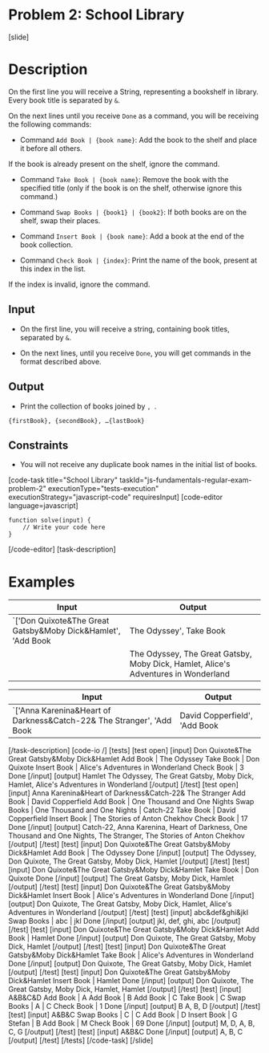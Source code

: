 # Problem 2: School Library

[slide]
# Description

On the first line you will receive a String, representing a bookshelf in library. Every book title is separated by `&`.

On the next lines until you receive `Done` as a command, you will be receiving the following commands:

* Command `Add Book | {book name}`: Add the book to the shelf and place it before all others.

If the book is already present on the shelf, ignore the command.

* Command `Take Book | {book name}`: Remove the book with the specified title (only if the book is on the shelf, otherwise ignore this command.)

* Command `Swap Books | {book1} | {book2}`: If both books are on the shelf, swap their places.

* Command `Insert Book | {book name}`: Add a book at the end of the book collection. 

* Command `Check Book | {index}`: Print the name of the book, present at this index in the list.

If the index is invalid, ignore the command.


## Input

* On the first line, you will receive a string, containing book titles, separated by `&`.

* On the next lines, until you receive `Done`, you will get commands in the format described above.


## Output

* Print the collection of books joined by  `, `.

`{firstBook}, {secondBook}, …{lastBook}`

## Constraints

* You will not receive any duplicate book names in the initial list of books.

[code-task title="School Library" taskId="js-fundamentals-regular-exam-problem-2" executionType="tests-execution" executionStrategy="javascript-code" requiresInput]
[code-editor language=javascript]
```
function solve(input) {
	// Write your code here
}
```
[/code-editor]
[task-description]

# Examples
| **Input** | **Output** |
| --- | --- |
|`['Don Quixote&The Great Gatsby&Moby Dick&Hamlet', 'Add Book | The Odyssey', Take Book | Don Quixote', 'Insert Book | Alice's Adventures in Wonderland', 'Check Book | 3', 'Done' ]`|Hamlet |
||The Odyssey, The Great Gatsby, Moby Dick, Hamlet, Alice's Adventures in Wonderland|


| **Input** | **Output** |
| --- | --- |
|`['Anna Karenina&Heart of Darkness&Catch-22& The Stranger', 'Add Book | David Copperfield', 'Add Book | One Thousand and One Nights', 'Swap Books | One Thousand and One Nights | Catch-22', 'Take Book | David Copperfield', 'Insert Book | The Stories of Anton Chekhov', 'Check Book | 17', 'Done']`|Catch-22, Anna Karenina, Heart of Darkness, One Thousand and One Nights,  The Stranger, The Stories of Anton Chekhov |

[/task-description]
[code-io /]
[tests]
[test open]
[input]
Don Quixote&The Great Gatsby&Moby Dick&Hamlet
Add Book \| The Odyssey
Take Book \| Don Quixote
Insert Book \| Alice's Adventures in Wonderland
Check Book \| 3
Done
[/input]
[output]
Hamlet
The Odyssey, The Great Gatsby, Moby Dick, Hamlet, Alice's Adventures in Wonderland
[/output]
[/test]
[test open]
[input]
Anna Karenina&Heart of Darkness&Catch-22& The Stranger
Add Book \| David Copperfield
Add Book \| One Thousand and One Nights
Swap Books \| One Thousand and One Nights \| Catch-22
Take Book \| David Copperfield
Insert Book \| The Stories of Anton Chekhov
Check Book \| 17
Done
[/input]
[output]
Catch-22, Anna Karenina, Heart of Darkness, One Thousand and One Nights,  The Stranger, The Stories of Anton Chekhov
[/output]
[/test]
[test]
[input]
Don Quixote&The Great Gatsby&Moby Dick&Hamlet
Add Book \| The Odyssey
Done
[/input]
[output]
The Odyssey, Don Quixote, The Great Gatsby, Moby Dick, Hamlet
[/output]
[/test]
[test]
[input]
Don Quixote&The Great Gatsby&Moby Dick&Hamlet
Take Book \| Don Quixote
Done
[/input]
[output]
The Great Gatsby, Moby Dick, Hamlet
[/output]
[/test]
[test]
[input]
Don Quixote&The Great Gatsby&Moby Dick&Hamlet
Insert Book \| Alice's Adventures in Wonderland
Done
[/input]
[output]
Don Quixote, The Great Gatsby, Moby Dick, Hamlet, Alice's Adventures in Wonderland
[/output]
[/test]
[test]
[input]
abc&def&ghi&jkl
Swap Books \| abc \| jkl
Done
[/input]
[output]
jkl, def, ghi, abc
[/output]
[/test]
[test]
[input]
Don Quixote&The Great Gatsby&Moby Dick&Hamlet
Add Book \| Hamlet
Done
[/input]
[output]
Don Quixote, The Great Gatsby, Moby Dick, Hamlet
[/output]
[/test]
[test]
[input]
Don Quixote&The Great Gatsby&Moby Dick&Hamlet
Take Book \| Alice's Adventures in Wonderland
Done
[/input]
[output]
Don Quixote, The Great Gatsby, Moby Dick, Hamlet
[/output]
[/test]
[test]
[input]
Don Quixote&The Great Gatsby&Moby Dick&Hamlet
Insert Book \| Hamlet
Done
[/input]
[output]
Don Quixote, The Great Gatsby, Moby Dick, Hamlet, Hamlet
[/output]
[/test]
[test]
[input]
A&B&C&D
Add Book \| A
Add Book \| B
Add Book \| C
Take Book \| C
Swap Books \| A \| C
Check Book \| 1
Done
[/input]
[output]
B
A, B, D
[/output]
[/test]
[test]
[input]
A&B&C
Swap Books \| C \| C
Add Book \| D
Insert Book \| G
Stefan \| B
Add Book \| M
Check Book \| 69
Done
[/input]
[output]
M, D, A, B, C, G
[/output]
[/test]
[test]
[input]
A&B&C
Done
[/input]
[output]
A, B, C
[/output]
[/test]
[/tests]
[/code-task]
[/slide]